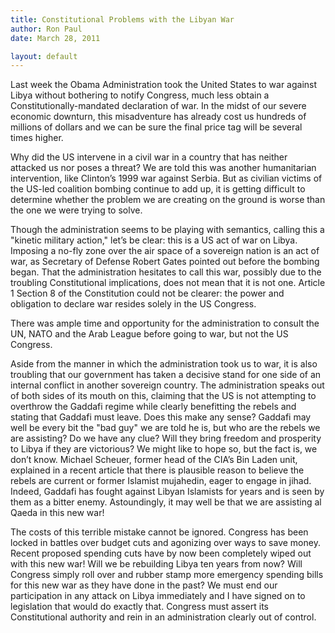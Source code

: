 ```yaml
---
title: Constitutional Problems with the Libyan War
author: Ron Paul
date: March 28, 2011

layout: default
---
```


Last week the Obama Administration took the United States to war
against Libya without bothering to notify Congress, much less obtain a
Constitutionally-mandated declaration of war. In the midst of our
severe economic downturn, this misadventure has already cost us
hundreds of millions of dollars and we can be sure the final price tag
will be several times higher.

Why did the US intervene in a civil war in a country that has neither
attacked us nor poses a threat? We are told this was another
humanitarian intervention, like Clinton’s 1999 war against Serbia. But
as civilian victims of the US-led coalition bombing continue to add up,
it is getting difficult to determine whether the problem we are
creating on the ground is worse than the one we were trying to solve.

Though the administration seems to be playing with semantics, calling
this a "kinetic military action," let’s be clear: this is a US act of
war on Libya. Imposing a no-fly zone over the air space of a sovereign
nation is an act of war, as Secretary of Defense Robert Gates pointed
out before the bombing began. That the administration hesitates to call
this war, possibly due to the troubling Constitutional implications,
does not mean that it is not one. Article 1 Section 8 of the
Constitution could not be clearer: the power and obligation to declare
war resides solely in the US Congress.

There was ample time and opportunity for the administration to consult
the UN, NATO and the Arab League before going to war, but not the US
Congress.

Aside from the manner in which the administration took us to war, it is
also troubling that our government has taken a decisive stand for one
side of an internal conflict in another sovereign country. The
administration speaks out of both sides of its mouth on this, claiming
that the US is not attempting to overthrow the Gaddafi regime while
clearly benefitting the rebels and stating that Gaddafi must leave.
Does this make any sense? Gaddafi may well be every bit the "bad guy"
we are told he is, but who are the rebels we are assisting? Do we have
any clue? Will they bring freedom and prosperity to Libya if they are
victorious? We might like to hope so, but the fact is, we don’t know.
Michael Scheuer, former head of the CIA’s Bin Laden unit, explained in
a recent article that there is plausible reason to believe the rebels
are current or former Islamist mujahedin, eager to engage in jihad.
Indeed, Gaddafi has fought against Libyan Islamists for years and is
seen by them as a bitter enemy. Astoundingly, it may well be that we
are assisting al Qaeda in this new war!

The costs of this terrible mistake cannot be ignored. Congress has been
locked in battles over budget cuts and agonizing over ways to save
money. Recent proposed spending cuts have by now been completely wiped
out with this new war! Will we be rebuilding Libya ten years from now?
Will Congress simply roll over and rubber stamp more emergency spending
bills for this new war as they have done in the past? We must end our
participation in any attack on Libya immediately and I have signed on
to legislation that would do exactly that. Congress must assert its
Constitutional authority and rein in an administration clearly out of
control.
